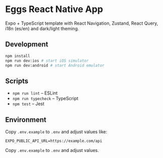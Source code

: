 # Eggs React Native App

Expo + TypeScript template with React Navigation, Zustand, React Query, i18n (es/en) and dark/light theming.

## Development

```bash
npm install
npm run dev:ios # start iOS simulator
npm run dev:android # start Android emulator
```

## Scripts

- `npm run lint` – ESLint
- `npm run typecheck` – TypeScript
- `npm test` – Jest

## Environment

Copy `.env.example` to `.env` and adjust values like:

```
EXPO_PUBLIC_API_URL=https://example.com/api
```

Copy `.env.example` to `.env` and adjust values.
